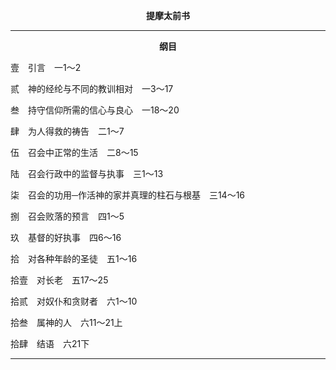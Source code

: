 <p style="text-align:center;font-weight:bold;">提摩太前书</p>

<hr>

<p style="text-align:center;font-weight:bold;">纲目</p>

壹　引言　一1～2

贰　神的经纶与不同的教训相对　一3～17

叁　持守信仰所需的信心与良心　一18～20

肆　为人得救的祷告　二1～7

伍　召会中正常的生活　二8～15

陆　召会行政中的监督与执事　三1～13

柒　召会的功用─作活神的家并真理的柱石与根基　三14～16

捌　召会败落的预言　四1～5

玖　基督的好执事　四6～16

拾　对各种年龄的圣徒　五1～16

拾壹　对长老　五17～25

拾贰　对奴仆和贪财者　六1～10

拾叁　属神的人　六11～21上

拾肆　结语　六21下<hr>

